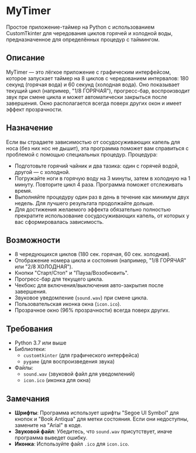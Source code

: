 # MyTimer

Простое приложение-таймер на Python с использованием CustomTkinter для чередования циклов горячей и холодной воды, предназначенное для определённых процедур с таймингом.

## Описание

MyTimer — это лёгкое приложение с графическим интерфейсом, которое запускает таймер на 8 циклов с чередованием интервалов: 180 секунд (горячая вода) и 60 секунд (холодная вода). Оно показывает текущий цикл (например, "1/8 ГОРЯЧАЯ"), прогресс-бар, воспроизводит звук при смене цикла и может автоматически закрыться после завершения. Окно располагается всегда поверх других окон и имеет эффект прозрачности.

## Назначение
Если вы страдаете зависимостью от сосудосуживающих капель для носа (без них нос не дышит), эта программа поможет вам справиться с проблемой с помощью специальных процедур.
Процедура:
- Подготовьте горячий чайник и два тазика: один с горячей водой, другой — с холодной.
- Погружайте ноги в горячую воду на 3 минуты, затем в холодную на 1 минуту. Повторите цикл 4 раза. Программа поможет отслеживать время.
- Выполняйте процедуру один раз в день в течение как минимум двух недель. Для лучшего результата продолжайте дольше.
- Для достижения желаемого эффекта обязательно полностью прекратите использование сосудосуживающих капель, от которых у вас сформировалась зависимость.

## Возможности
- 8 чередующихся циклов (180 сек. горячая, 60 сек. холодная).
- Отображение номера цикла и состояния (например, "1/8 ГОРЯЧАЯ" или "2/8 ХОЛОДНАЯ").
- Кнопки "Старт/Стоп" и "Пауза/Возобновить".
- Прогресс-бар для текущего цикла.
- Чекбокс для включения/выключения авто-закрытия после завершения.
- Звуковое уведомление (`sound.wav`) при смене цикла.
- Пользовательская иконка окна (`icon.ico`).
- Прозрачное окно (96% прозрачности) всегда поверх других.


## Требования
- Python 3.7 или выше
- Библиотеки:
  - `customtkinter` (для графического интерфейса)
  - `pygame` (для воспроизведения звука)
- Файлы:
  - `sound.wav` (звуковой файл для уведомлений)
  - `icon.ico` (иконка для окна)

## Замечания
- **Шрифты**: Программа использует шрифты "Segoe UI Symbol" для кнопок и "Book Antiqua" для метки состояния. Если они недоступны, замените на "Arial" в коде.
- **Звуковой файл**: Убедитесь, что `sound.wav` присутствует, иначе программа выведет ошибку.
- **Иконка**: Используйте файл `.ico` для `icon.ico`.

